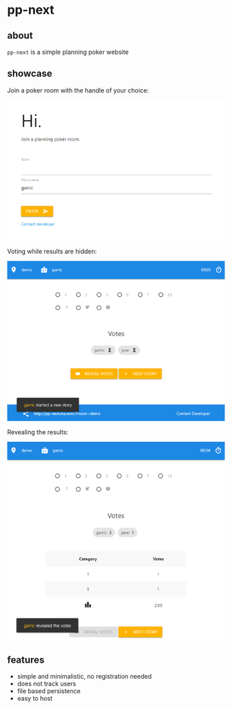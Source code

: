 # pp-next

## about

`pp-next` is a simple planning poker website

## showcase

Join a poker room with the handle of your choice:

![join a poker room](docs/showcase01.png)

Voting while results are hidden:

![voting](docs/showcase02.png)

Revealing the results:

![results](docs/showcase03.png)

## features

   * simple and minimalistic, no registration needed
   * does not track users
   * file based persistence
   * easy to host
